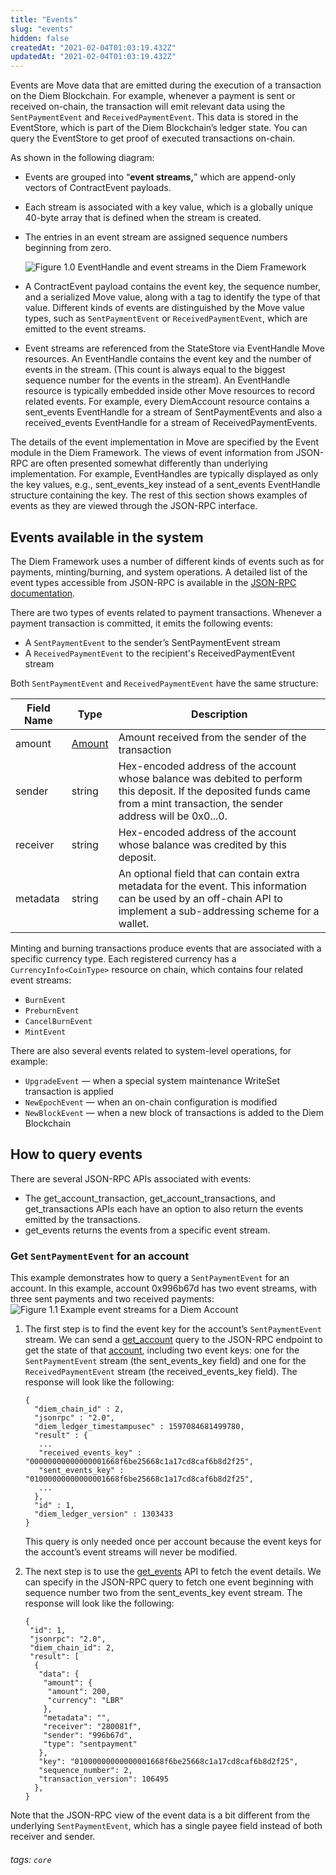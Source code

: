 ```yaml
---
title: "Events"
slug: "events"
hidden: false
createdAt: "2021-02-04T01:03:19.432Z"
updatedAt: "2021-02-04T01:03:19.432Z"
---
```

Events are Move data that are emitted during the execution of a transaction on the Diem Blockchain. For example, whenever a payment is sent or received on-chain, the transaction will emit relevant data using the `SentPaymentEvent` and `ReceivedPaymentEvent`. This data is stored in the EventStore, which is part of the Diem Blockchain’s ledger state. You can query the EventStore to get proof of executed transactions on-chain.

As shown in the following diagram:

* Events are grouped into “**event streams,**” which are append-only vectors of ContractEvent payloads.
* Each stream is associated with a key value, which is a globally unique 40-byte array that is defined when the stream is created.
* The entries in an event stream are assigned sequence numbers beginning from zero.

  ![Figure 1.0 EventHandle and event streams in the Diem Framework](/img/docs/events-fig1.svg)
  
* A ContractEvent payload contains the event key, the sequence number, and a serialized Move value, along with a tag to identify the type of that value. Different kinds of events are distinguished by the Move value types, such as `SentPaymentEvent` or `ReceivedPaymentEvent`, which are emitted to the event streams.

* Event streams are referenced from the StateStore via EventHandle Move resources. An EventHandle contains the event key and the number of events in the stream. (This count is always equal to the biggest sequence number for the events in the stream). An EventHandle resource is typically embedded inside other Move resources to record related events. For example, every DiemAccount resource contains a sent_events EventHandle for a stream of SentPaymentEvents and also a received_events EventHandle for a stream of ReceivedPaymentEvents.

The details of the event implementation in Move are specified by the Event module in the Diem Framework. The views of event information from JSON-RPC are often presented somewhat differently than underlying implementation. For example, EventHandles are typically displayed as only the key values, e.g., sent_events_key instead of a sent_events EventHandle structure containing the key. The rest of this section shows examples of events as they are viewed through the JSON-RPC interface.

## Events available in the system

The Diem Framework uses a number of different kinds of events such as for payments, minting/burning, and system operations. A detailed list of the event types accessible from JSON-RPC is available in the [JSON-RPC documentation](https://github.com/diem/diem/blob/master/json-rpc/docs/type_event.md).

There are two types of events related to payment transactions. Whenever a payment transaction is committed, it emits the following events:

* A `SentPaymentEvent` to the sender’s SentPaymentEvent stream
* A `ReceivedPaymentEvent` to the recipient's ReceivedPaymentEvent stream

Both `SentPaymentEvent` and `ReceivedPaymentEvent` have the same structure:

| Field Name | Type                                                         | Description                                                  |
| ---------- | ------------------------------------------------------------ | ------------------------------------------------------------ |
| amount     | [Amount](https://github.com/diem/diem/blob/master/json-rpc/docs/type_amount.md) | Amount received from the sender of the transaction           |
| sender     | string                                                       | Hex-encoded address of the account whose balance was debited to perform this deposit. If the deposited funds came from a mint transaction, the sender address will be 0x0...0. |
| receiver   | string                                                       | Hex-encoded address of the account whose balance was credited by this deposit.<br /> |
| metadata   | string                                                       | An optional field that can contain extra metadata for the event. This information can be used by an off-chain API to implement a sub-addressing scheme for a wallet. |



Minting and burning transactions produce events that are associated with a specific currency type. Each registered currency has a `CurrencyInfo<CoinType>` resource on chain, which contains four related event streams:

* `BurnEvent`
* `PreburnEvent`
* `CancelBurnEvent`
* `MintEvent`

There are also several events related to system-level operations, for example:
* `UpgradeEvent` — when a special system maintenance WriteSet transaction is applied
* `NewEpochEvent` — when an on-chain configuration is modified
* `NewBlockEvent` — when a new block of transactions is added to the Diem Blockchain

## How to query events
There are several JSON-RPC APIs associated with events:
* The get_account_transaction, get_account_transactions, and get_transactions APIs each have an option to also return the events emitted by the transactions.
* get_events returns the events from a specific event stream.


### Get `SentPaymentEvent` for an account

This example demonstrates how to query a `SentPaymentEvent` for an account. In this example, account 0x996b67d has two event streams, with three sent payments and two received payments:![Figure 1.1 Example event streams for a Diem Account](/img/docs/events-fig2.svg)

1. The first step is to find the event key for the account’s `SentPaymentEvent` stream. We can send a [get_account](https://github.com/diem/diem/blob/master/json-rpc/docs/method_get_account.md) query to the JSON-RPC endpoint to get the state of that [account](https://github.com/diem/diem/blob/master/json-rpc/docs/type_account.md), including two event keys: one for the `SentPaymentEvent` stream (the sent_events_key field) and one for the `ReceivedPaymentEvent` stream (the received_events_key field). The response will look like the following:

    ```
    {
      "diem_chain_id" : 2,
      "jsonrpc" : "2.0",
      "diem_ledger_timestampusec" : 1597084681499780,
      "result" : {
       ...
       "received_events_key" : "00000000000000001668f6be25668c1a17cd8caf6b8d2f25",
       "sent_events_key" : "01000000000000001668f6be25668c1a17cd8caf6b8d2f25",
       ...
      },
      "id" : 1,
      "diem_ledger_version" : 1303433
    }
    ```


    This query is only needed once per account because the event     keys for the account’s event streams will never be modified.

2. The next step is to use the [get_events](https://github.com/diem/diem/blob/master/json-rpc/docs/method_get_events.md) API to fetch the event details. We can specify in the JSON-RPC query to fetch one event beginning with sequence number two from the sent_events_key event stream. The response will look like the following:

    ```
    {
     "id": 1,
     "jsonrpc": "2.0",
     "diem_chain_id": 2,
     "result": [
      {
       "data": {
        "amount": {
         "amount": 200,
         "currency": "LBR"
        },
        "metadata": "",
        "receiver": "280081f",
        "sender": "996b67d",
        "type": "sentpayment"
       },
       "key": "01000000000000001668f6be25668c1a17cd8caf6b8d2f25",
       "sequence_number": 2,
       "transaction_version": 106495
      },
    }
    ```


Note that the JSON-RPC view of the event data is a bit different from the underlying `SentPaymentEvent`, which has a single payee field instead of both receiver and sender.


###### tags: `core`